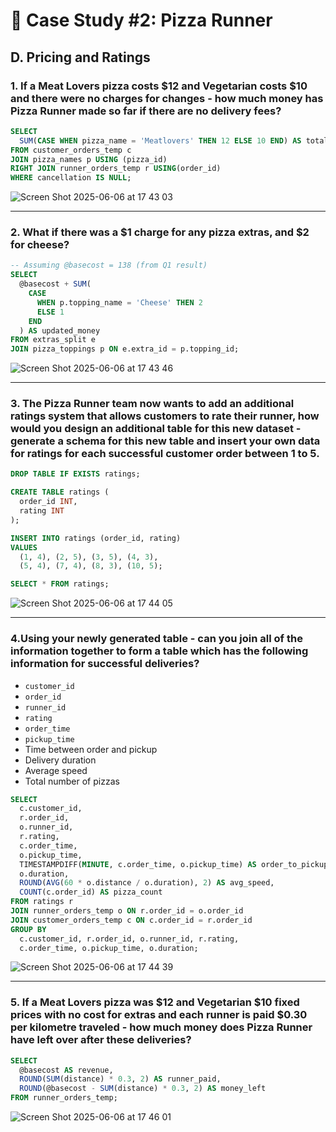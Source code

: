 # 🍕 Case Study #2: Pizza Runner

## D. Pricing and Ratings

### 1. If a Meat Lovers pizza costs $12 and Vegetarian costs $10 and there were no charges for changes - how much money has Pizza Runner made so far if there are no delivery fees?

```sql
SELECT
  SUM(CASE WHEN pizza_name = 'Meatlovers' THEN 12 ELSE 10 END) AS total_sales
FROM customer_orders_temp c
JOIN pizza_names p USING (pizza_id)
RIGHT JOIN runner_orders_temp r USING(order_id)
WHERE cancellation IS NULL;
```
![Screen Shot 2025-06-06 at 17 43 03](https://github.com/user-attachments/assets/82dd791d-bc14-4adc-b5e7-7b3b15f2a5c6)

---

### 2. What if there was a $1 charge for any pizza extras, and $2 for cheese?

```sql
-- Assuming @basecost = 138 (from Q1 result)
SELECT 
  @basecost + SUM(
    CASE 
      WHEN p.topping_name = 'Cheese' THEN 2
      ELSE 1 
    END
  ) AS updated_money
FROM extras_split e
JOIN pizza_toppings p ON e.extra_id = p.topping_id;
```
![Screen Shot 2025-06-06 at 17 43 46](https://github.com/user-attachments/assets/e6ed7bf9-c38b-4720-bc9a-918ce8b3b098)

---

### 3. The Pizza Runner team now wants to add an additional ratings system that allows customers to rate their runner, how would you design an additional table for this new dataset - generate a schema for this new table and insert your own data for ratings for each successful customer order between 1 to 5.

```sql
DROP TABLE IF EXISTS ratings;

CREATE TABLE ratings (
  order_id INT,
  rating INT
);

INSERT INTO ratings (order_id, rating)
VALUES 
  (1, 4), (2, 5), (3, 5), (4, 3),
  (5, 4), (7, 4), (8, 3), (10, 5);

SELECT * FROM ratings;
```
![Screen Shot 2025-06-06 at 17 44 05](https://github.com/user-attachments/assets/df8034bf-e328-4789-9ed7-0fff05b49dc6)

---

### 4.Using your newly generated table - can you join all of the information together to form a table which has the following information for successful deliveries?
- `customer_id`
- `order_id`
- `runner_id`
- `rating`
- `order_time`
- `pickup_time`
- Time between order and pickup
- Delivery duration
- Average speed
- Total number of pizzas

```sql
SELECT 
  c.customer_id,
  r.order_id, 
  o.runner_id, 
  r.rating,
  c.order_time,
  o.pickup_time, 
  TIMESTAMPDIFF(MINUTE, c.order_time, o.pickup_time) AS order_to_pickup_time,
  o.duration, 
  ROUND(AVG(60 * o.distance / o.duration), 2) AS avg_speed, 
  COUNT(c.order_id) AS pizza_count
FROM ratings r
JOIN runner_orders_temp o ON r.order_id = o.order_id
JOIN customer_orders_temp c ON c.order_id = r.order_id
GROUP BY 
  c.customer_id, r.order_id, o.runner_id, r.rating,
  c.order_time, o.pickup_time, o.duration;
```
![Screen Shot 2025-06-06 at 17 44 39](https://github.com/user-attachments/assets/d8ad2742-479c-4b12-8e73-04c396b27424)

---

### 5. If a Meat Lovers pizza was $12 and Vegetarian $10 fixed prices with no cost for extras and each runner is paid $0.30 per kilometre traveled - how much money does Pizza Runner have left over after these deliveries?

```sql
SELECT 
  @basecost AS revenue,
  ROUND(SUM(distance) * 0.3, 2) AS runner_paid,
  ROUND(@basecost - SUM(distance) * 0.3, 2) AS money_left
FROM runner_orders_temp;
```
![Screen Shot 2025-06-06 at 17 46 01](https://github.com/user-attachments/assets/7b03624d-41b2-4210-b982-0a6da11e16d9)
